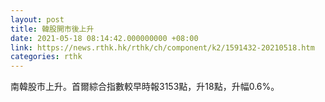 ```yaml
---
layout: post
title: 韓股開市後上升
date: 2021-05-18 08:14:42.000000000 +08:00
link: https://news.rthk.hk/rthk/ch/component/k2/1591432-20210518.htm
categories: rthk
---
```


南韓股市上升。首爾綜合指數較早時報3153點，升18點，升幅0.6%。
